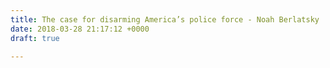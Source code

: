 ```yaml
---
title: The case for disarming America’s police force - Noah Berlatsky
date: 2018-03-28 21:17:12 +0000
draft: true

---
```

